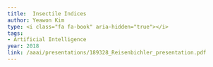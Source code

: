 ```yaml
---
title:  Insectile Indices
author: Yeawon Kim
type: <i class="fa fa-book" aria-hidden="true"></i>
tags:
- Artificial Intelligence
year: 2018
link: /aaai/presentations/189328_Reisenbichler_presentation.pdf
---
```

